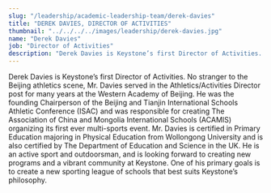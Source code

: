 ```yaml
---
slug: "/leadership/academic-leadership-team/derek-davies"
title: "DEREK DAVIES, DIRECTOR OF ACTIVITIES"
thumbnail: "../../../../images/leadership/derek-davies.jpg"
name: "Derek Davies"
job: "Director of Activities"
description: "Derek Davies is Keystone’s first Director of Activities. No stranger to the Beijing athletics scene, Mr. Davies served in the Athletics/Activities Director post for many years at the Western Academy of Beijing."
---
```


Derek Davies is Keystone’s first Director of Activities. No stranger to the Beijing athletics scene, Mr. Davies served in the Athletics/Activities Director post for many years at the Western Academy of Beijing. He was the founding Chairperson of the Beijing and Tianjin International Schools Athletic Conference (ISAC) and was responsible for creating The Association of China and Mongolia International Schools (ACAMIS) organizing its first ever multi-sports event. Mr. Davies is certified in Primary Education majoring in Physical Education from Wollongong University and is also certified by The Department of Education and Science in the UK. He is an active sport and outdoorsman, and is looking forward to creating new programs and a vibrant community at Keystone. One of his primary goals is to create a new sporting league of schools that best suits Keystone’s philosophy.
